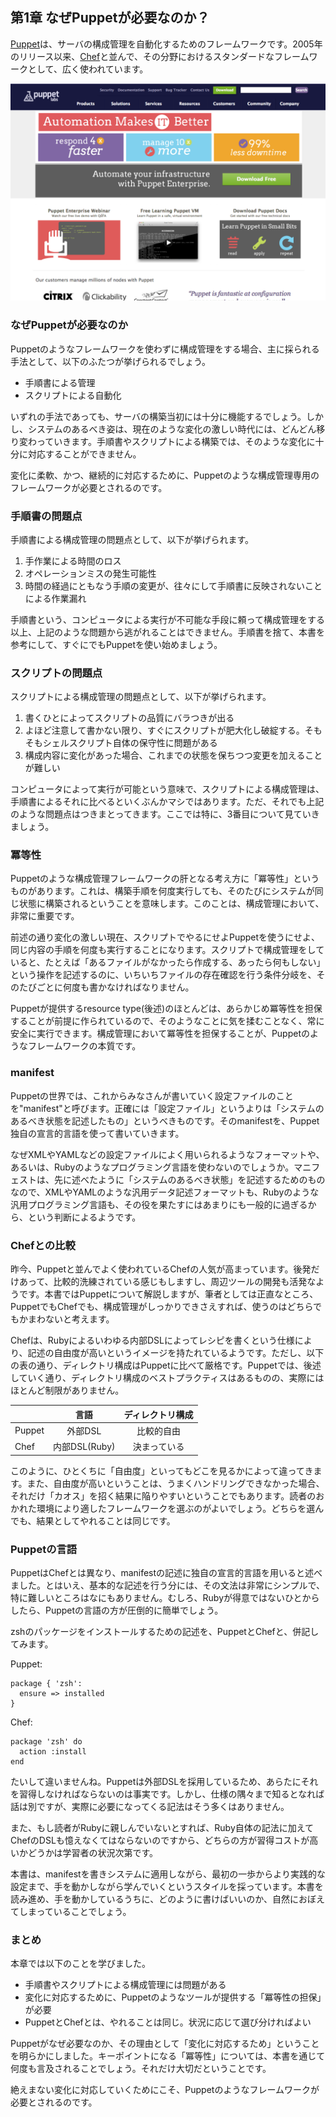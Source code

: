## 第1章 なぜPuppetが必要なのか？

[Puppet](https://puppetlabs.com/)は、サーバの構成管理を自動化するためのフレームワークです。2005年のリリース以来、[Chef](http://www.opscode.com/chef/)と並んで、その分野におけるスタンダードなフレームワークとして、広く使われています。

![Puppet Labs](../images/01-puppetlabs.png)

### なぜPuppetが必要なのか

Puppetのようなフレームワークを使わずに構成管理をする場合、主に採られる手法として、以下のふたつが挙げられるでしょう。

  * 手順書による管理
  * スクリプトによる自動化

いずれの手法であっても、サーバの構築当初には十分に機能するでしょう。しかし、システムのあるべき姿は、現在のような変化の激しい時代には、どんどん移り変わっていきます。手順書やスクリプトによる構築では、そのような変化に十分に対応することができません。

変化に柔軟、かつ、継続的に対応するために、Puppetのような構成管理専用のフレームワークが必要とされるのです。

### 手順書の問題点

手順書による構成管理の問題点として、以下が挙げられます。

  1. 手作業による時間のロス
  2. オペレーションミスの発生可能性
  3. 時間の経過にともなう手順の変更が、往々にして手順書に反映されないことによる作業漏れ

手順書という、コンピュータによる実行が不可能な手段に頼って構成管理をする以上、上記のような問題から逃がれることはできません。手順書を捨て、本書を参考にして、すぐにでもPuppetを使い始めましょう。

### スクリプトの問題点

スクリプトによる構成管理の問題点として、以下が挙げられます。

  1. 書くひとによってスクリプトの品質にバラつきが出る
  2. よほど注意して書かない限り、すぐにスクリプトが肥大化し破綻する。そもそもシェルスクリプト自体の保守性に問題がある
  3. 構成内容に変化があった場合、これまでの状態を保ちつつ変更を加えることが難しい

コンピュータによって実行が可能という意味で、スクリプトによる構成管理は、手順書によるそれに比べるといくぶんかマシではあります。ただ、それでも上記のような問題点はつきまとってきます。ここでは特に、3番目について見ていきましょう。

### 冪等性

Puppetのような構成管理フレームワークの肝となる考え方に「冪等性」というものがあります。これは、構築手順を何度実行しても、そのたびにシステムが同じ状態に構築されるということを意味します。このことは、構成管理において、非常に重要です。

前述の通り変化の激しい現在、スクリプトでやるにせよPuppetを使うにせよ、同じ内容の手順を何度も実行することになります。スクリプトで構成管理をしていると、たとえば「あるファイルがなかったら作成する、あったら何もしない」という操作を記述するのに、いちいちファイルの存在確認を行う条件分岐を、そのたびごとに何度も書かなければなりません。

Puppetが提供するresource type(後述)のほとんどは、あらかじめ冪等性を担保することが前提に作られているので、そのようなことに気を揉むことなく、常に安全に実行できます。構成管理において冪等性を担保することが、Puppetのようなフレームワークの本質です。

### manifest

Puppetの世界では、これからみなさんが書いていく設定ファイルのことを"manifest"と呼びます。正確には「設定ファイル」というよりは「システムのあるべき状態を記述したもの」というべきものです。そのmanifestを、Puppet独自の宣言的言語を使って書いていきます。

なぜXMLやYAMLなどの設定ファイルによく用いられるようなフォーマットや、あるいは、Rubyのようなプログラミング言語を使わないのでしょうか。マニフェストは、先に述べたように「システムのあるべき状態」を記述するためのものなので、XMLやYAMLのような汎用データ記述フォーマットも、Rubyのような汎用プログラミング言語も、その役を果たすにはあまりにも一般的に過ぎるから、という判断によるようです。

### Chefとの比較

昨今、Puppetと並んでよく使われているChefの人気が高まっています。後発だけあって、比較的洗練されている感じもしますし、周辺ツールの開発も活発なようです。本書ではPuppetについて解説しますが、筆者としては正直なところ、PuppetでもChefでも、構成管理がしっかりできさえすれば、使うのはどちらでもかまわないと考えます。

Chefは、Rubyによるいわゆる内部DSLによってレシピを書くという仕様により、記述の自由度が高いというイメージを持たれているようです。ただし、以下の表の通り、ディレクトリ構成はPuppetに比べて厳格です。Puppetでは、後述していく通り、ディレクトリ構成のベストプラクティスはあるものの、実際にはほとんど制限がありません。

|        | 言語          | ディレクトリ構成 |
| ------ |:------------:|:--------------:|
| Puppet | 外部DSL       | 比較的自由      |
| Chef   | 内部DSL(Ruby) | 決まっている    |

このように、ひとくちに「自由度」といってもどこを見るかによって違ってきます。また、自由度が高いということは、うまくハンドリングできなかった場合、それだけ「カオス」を招く結果に陥りやすいということでもあります。読者のおかれた環境により適したフレームワークを選ぶのがよいでしょう。どちらを選んでも、結果としてやれることは同じです。

### Puppetの言語

PuppetはChefとは異なり、manifestの記述に独自の宣言的言語を用いると述べました。とはいえ、基本的な記述を行う分には、その文法は非常にシンプルで、特に難しいところはなにもありません。むしろ、Rubyが得意ではないひとからしたら、Puppetの言語の方が圧倒的に簡単でしょう。

zshのパッケージをインストールするための記述を、PuppetとChefと、併記してみます。

Puppet:

```
package { 'zsh':
  ensure => installed
}
```

Chef:

```
package 'zsh' do
  action :install
end
```

たいして違いませんね。Puppetは外部DSLを採用しているため、あらたにそれを習得しなければならないのは事実です。しかし、仕様の隅々まで知るとなれば話は別ですが、実際に必要になってくる記法はそう多くはありません。

また、もし読者がRubyに親しんでいないとすれば、Ruby自体の記法に加えてChefのDSLも憶えなくてはならないのですから、どちらの方が習得コストが高いかどうかは学習者の状況次第です。

本書は、manifestを書きシステムに適用しながら、最初の一歩からより実践的な設定まで、手を動かしながら学んでいくというスタイルを採っています。本書を読み進め、手を動かしているうちに、どのように書けばいいのか、自然におぼえてしまっていることでしょう。

### まとめ

本章では以下のことを学びました。

  * 手順書やスクリプトによる構成管理には問題がある
  * 変化に対応するために、Puppetのようなツールが提供する「冪等性の担保」が必要
  * PuppetとChefとは、やれることは同じ。状況に応じて選び分ければよい

Puppetがなぜ必要なのか、その理由として「変化に対応するため」ということを明らかにしました。キーポイントになる「冪等性」については、本書を通じて何度も言及されることでしょう。それだけ大切だということです。

絶えまない変化に対応していくためにこそ、Puppetのようなフレームワークが必要とされるのです。
